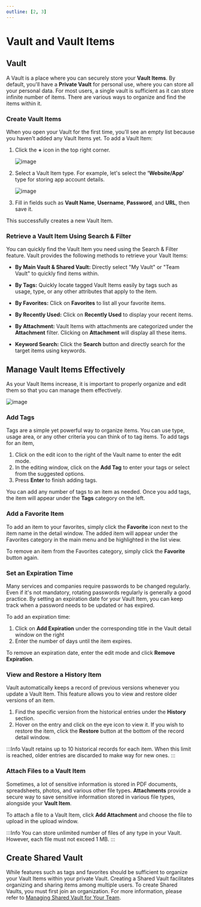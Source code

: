 ```yaml
---
outline: [2, 3]
---
```


# Vault and Vault Items

## Vault

A Vault is a place where you can securely store your **Vault Items**.
By default, you'll have a **Private Vault** for personal use, where you can store all your personal data. For most users, a single vault is sufficient as it can store infinite number of items. There are various ways to organize and find the items within it.

### Create Vault Items

When you open your Vault for the first time, you'll see an empty list because you haven't added any Vault Items yet. To add a Vault Item:

1. Click the **+** icon in the top right corner. 

    ![image](/images/how-to/terminus/vault_dialog.jpg)

2. Select a Vault Item type. For example, let's select the **'Website/App'** type for storing app account details.
   
    ![image](/images/how-to/terminus/vault_new_vault.jpg)

3. Fill in fields such as **Vault Name**, **Username**, **Password**, and **URL**, then save it. 

This successfully creates a new Vault Item.

### Retrieve a Vault Item Using Search & Filter

You can quickly find the Vault Item you need using the Search & Filter feature. Vault provides the following methods to retrieve your Vault Items:

- **By Main Vault & Shared Vault:** Directly select "My Vault" or "Team Vault" to quickly find items within.

- **By Tags:** Quickly locate tagged Vault Items easily by tags such as usage, type, or any other attributes that apply to the item. 

- **By Favorites:** Click on **Favorites** to list all your favorite items.

- **By Recently Used:** Click on **Recently Used** to display your recent items.

- **By Attachment:** Vault Items with attachments are categorized under the **Attachment** filter. Clicking on **Attachment** will display all these items.

- **Keyword Search:** Click the **Search** button and directly search for the target items using keywords.

## Manage Vault Items Effectively

As your Vault Items increase, it is important to properly organize and edit them so that you can manage them effectively. 

![image](/images/how-to/terminus/vault_edit.jpg)

### Add Tags

Tags are a simple yet powerful way to organize items. You can use type, usage area, or any other criteria you can think of to tag items. To add tags for an item, 

1. Click on the edit icon to the right of the Vault name to enter the edit mode.
2. In the editing window, click on the **Add Tag** to enter your tags or select from the suggested options.
3. Press **Enter** to finish adding tags. 

You can add any number of tags to an item as needed. Once you add tags, the item will appear under the **Tags** category on the left.

### Add a Favorite Item

To add an item to your favorites, simply click the **Favorite** icon next to the item name in the detail window. The added item will appear under the Favorites category in the main menu and be highlighted in the list view.

To remove an item from the Favorites category, simply click the **Favorite** button again.

### Set an Expiration Time

Many services and companies require passwords to be changed regularly. Even if it's not mandatory, rotating passwords regularly is generally a good practice. By setting an expiration date for your Vault Item, you can keep track when a password needs to be updated or has expired.

To add an expiration time:

1. Click on **Add Expiration** under the corresponding title in the Vault detail window on the right
2. Enter the number of days until the item expires.

To remove an expiration date, enter the edit mode and click **Remove Expiration**.

### View and Restore a History Item

Vault automatically keeps a record of previous versions whenever you update a Vault Item. This feature allows you to view and restore older versions of an item. 

1. Find the specific version from the historical entries under the **History** section.
2. Hover on the entry and click on the eye icon to view it. If you wish to restore the item, click the **Restore** button at the bottom of the record detail window. 

:::Info
Vault retains up to 10 historical records for each item. When this limit is reached, older entries are discarded to make way for new ones.
:::

### Attach Files to a Vault Item

Sometimes, a lot of sensitive information is stored in PDF documents, spreadsheets, photos, and various other file types. **Attachments** provide a secure way to save sensitive information stored in various file types, alongside your **Vault Item**.

To attach a file to a Vault Item, click **Add Attachment** and choose the file to upload in the upload window.

:::Info
You can store unlimited number of files of any type in your Vault. However, each file must not exceed 1 MB.
:::

## Create Shared Vault

While features such as tags and favorites should be sufficient to organize your Vault Items within your private Vault. Creating a Shared Vault facilitates organizing and sharing items among multiple users. To create Shared Vaults, you must first join an organization. For more information, please refer to [Managing Shared Vault for Your Team](./team.md).
